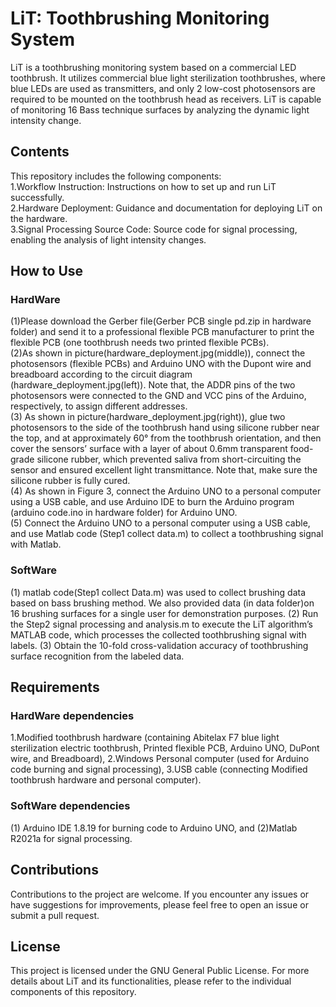 # LiT: Toothbrushing Monitoring System
LiT is a toothbrushing monitoring system based on a commercial LED toothbrush. It utilizes commercial blue light sterilization toothbrushes, where blue LEDs are used as transmitters, and only 2 low-cost photosensors are required to be mounted on the toothbrush head as receivers. LiT is capable of monitoring 16 Bass technique surfaces by analyzing the dynamic light intensity change.

## Contents
This repository includes the following components:  
 1.Workflow Instruction: Instructions on how to set up and run LiT successfully.  
 2.Hardware Deployment: Guidance and documentation for deploying LiT on the hardware.  
 3.Signal Processing Source Code: Source code for signal processing, enabling the analysis of light intensity changes.  

## How to Use
### HardWare
(1)Please download the Gerber file(Gerber PCB single pd.zip in hardware folder) and send it to a professional flexible PCB manufacturer to print the flexible PCB (one toothbrush needs two printed flexible PCBs).  
(2)As shown in picture(hardware_deployment.jpg(middle)), connect the photosensors (flexible PCBs) and Arduino UNO with the Dupont wire and breadboard according to the circuit diagram (hardware_deployment.jpg(left)). 
Note that, the ADDR pins of the two photosensors were connected to the GND and VCC pins of the Arduino, respectively, to assign different addresses.  
(3) As shown in picture(hardware_deployment.jpg(right)), glue two photosensors to the side
of the toothbrush hand using silicone rubber near the top, and at approximately 60° from the toothbrush orientation, and then
cover the sensors’ surface with a layer of about 0.6mm transparent food-grade silicone rubber, which prevented saliva from
short-circuiting the sensor and ensured excellent light transmittance. Note that, make sure the silicone rubber is fully cured.  
(4) As shown in Figure 3, connect the Arduino UNO to a personal
computer using a USB cable, and use Arduino IDE to burn the
Arduino program (arduino code.ino in hardware folder) for Arduino UNO.  
(5) Connect the Arduino UNO to a personal computer using a USB cable, and use Matlab code
(Step1 collect data.m) to collect a toothbrushing signal with Matlab.  
### SoftWare
(1) matlab code(Step1 collect Data.m) was used to collect brushing data based on bass brushing method.
We also provided data (in data folder)on 16 brushing surfaces for a single user for demonstration purposes.
(2) Run the Step2 signal processing and analysis.m to execute the LiT algorithm’s MATLAB code, which processes the collected toothbrushing signal with labels.
(3) Obtain the 10-fold cross-validation accuracy of toothbrushing surface recognition from the labeled data.
## Requirements
### HardWare dependencies
1.Modified toothbrush hardware (containing Abitelax F7 blue light
sterilization electric toothbrush, Printed flexible PCB, Arduino UNO,
DuPont wire, and Breadboard),
2.Windows Personal computer (used for Arduino code burning and
signal processing),
3.USB cable (connecting Modified toothbrush hardware and personal
computer).
### SoftWare dependencies
(1) Arduino IDE 1.8.19 for burning code to Arduino UNO, and (2)Matlab R2021a for signal processing.

## Contributions

Contributions to the project are welcome. If you encounter any issues or have suggestions for improvements, please feel free to open an issue or submit a pull request.
## License
This project is licensed under the GNU General Public License.
For more details about LiT and its functionalities, please refer to the individual components of this repository.
